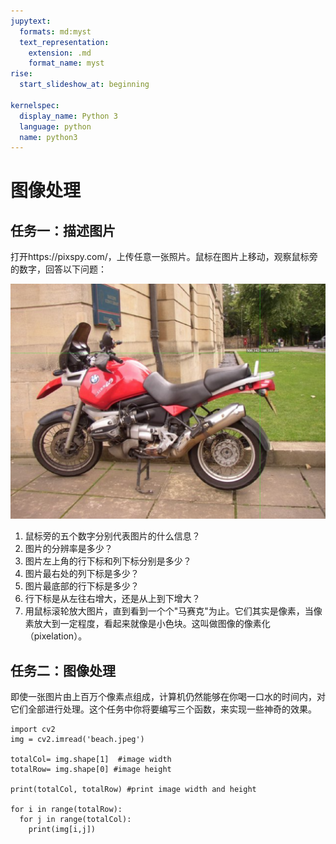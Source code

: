 ```yaml
---
jupytext:
  formats: md:myst
  text_representation:
    extension: .md
    format_name: myst
rise:
  start_slideshow_at: beginning

kernelspec:
  display_name: Python 3
  language: python
  name: python3
---
```


# 图像处理 #

## 任务一：描述图片 ##

打开https://pixspy.com/，上传任意一张照片。鼠标在图片上移动，观察鼠标旁的数字，回答以下问题：

![motor](motorcycle.png)

1. 鼠标旁的五个数字分别代表图片的什么信息？
2. 图片的分辨率是多少？
3. 图片左上角的行下标和列下标分别是多少？
4. 图片最右处的列下标是多少？
5. 图片最底部的行下标是多少？
6. 行下标是从左往右增大，还是从上到下增大？
7. 用鼠标滚轮放大图片，直到看到一个个"马赛克"为止。它们其实是像素，当像素放大到一定程度，看起来就像是小色块。这叫做图像的像素化（pixelation）。

## 任务二：图像处理 ##

即使一张图片由上百万个像素点组成，计算机仍然能够在你喝一口水的时间内，对它们全部进行处理。这个任务中你将要编写三个函数，来实现一些神奇的效果。


```{code-cell} python3
import cv2
img = cv2.imread('beach.jpeg') 

totalCol= img.shape[1]  #image width
totalRow= img.shape[0] #image height

print(totalCol, totalRow) #print image width and height

for i in range(totalRow):
  for j in range(totalCol):
    print(img[i,j])
```